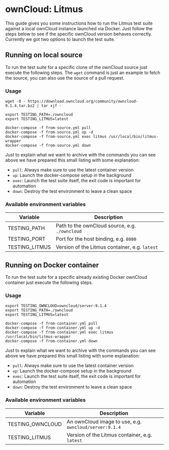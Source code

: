 # ownCloud: Litmus

This guide gives you some instructions how to run the Litmus test suite against a local ownCloud instance launched via Docker. Just follow the steps below to see if the specific ownCloud version behaves correctly. Currently we got two options to launch the test suite.


## Running on local source

To run the test suite for a specific clone of the ownCloud source just execute the following steps. The `wget` command is just an example to fetch the source, you can also use the source of a pull request.


### Usage

```
wget -O - https://download.owncloud.org/community/owncloud-9.1.4.tar.bz2 | tar xjf -

export TESTING_PATH=./owncloud
export TESTING_LITMUS=latest

docker-compose -f from-source.yml pull
docker-compose -f from-source.yml up -d
docker-compose -f from-source.yml exec litmus /usr/local/bin/litmus-wrapper
docker-compose -f from-source.yml down
```

Just to explain what we want to archive with the commands you can see above we have prepared this small listing with some explanation:

* `pull`: Always make sure to use the latest container version
* `up`: Launch the docker-compose setup in the background
* `exec`: Launch the test suite itself, the exit code is important for automation
* `down`: Destroy the test environment to leave a clean space


### Available environment variables

| Variable | Description |
| --- | --- |
| TESTING_PATH | Path to the ownCloud source, e.g. `./owncloud` |
| TESTING_PORT | Port for the host binding, e.g. `8080` |
| TESTING_LITMUS | Version of the Litmus container, e.g. `latest` |


## Running on Docker container

To run the test suite for a specific already existing Docker ownCloud container just execute the following steps.


### Usage

```
export TESTING_OWNCLOUD=owncloud/server:9.1.4
export TESTING_PATH=./owncloud
export TESTING_LITMUS=latest

docker-compose -f from-container.yml pull
docker-compose -f from-container.yml up -d
docker-compose -f from-container.yml exec litmus /usr/local/bin/litmus-wrapper
docker-compose -f from-container.yml down
```

Just to explain what we want to archive with the commands you can see above we have prepared this small listing with some explanation:

* `pull`: Always make sure to use the latest container version
* `up`: Launch the docker-compose setup in the background
* `exec`: Launch the test suite itself, the exit code is important for automation
* `down`: Destroy the test environment to leave a clean space


### Available environment variables

| Variable | Description |
| --- | --- |
| TESTING_OWNCLOUD | An ownCloud image to use, e.g. `owncloud/server:9.1.4` |
| TESTING_LITMUS | Version of the Litmus container, e.g. `latest` |
